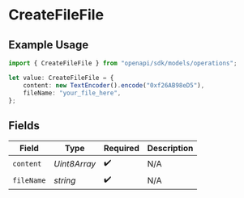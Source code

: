 # CreateFileFile

## Example Usage

```typescript
import { CreateFileFile } from "openapi/sdk/models/operations";

let value: CreateFileFile = {
    content: new TextEncoder().encode("0xf26AB98eD5"),
    fileName: "your_file_here",
};
```

## Fields

| Field              | Type               | Required           | Description        |
| ------------------ | ------------------ | ------------------ | ------------------ |
| `content`          | *Uint8Array*       | :heavy_check_mark: | N/A                |
| `fileName`         | *string*           | :heavy_check_mark: | N/A                |